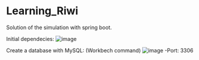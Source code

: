 # Learning_Riwi
Solution of the simulation with spring boot.

Initial dependecies:
![image](https://github.com/AntonyMRuiz/Learning_Riwi/assets/147773928/3564e5b2-bc9a-49ee-a0a7-4b702d124e76)

Create a database with MySQL:
  (Workbech command)
![image](https://github.com/AntonyMRuiz/Learning_Riwi/assets/147773928/847fa196-72f2-4c5c-8d04-2d4955d171c8)
 -Port: 3306
